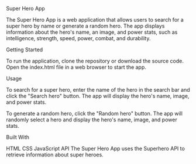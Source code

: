 Super Hero App

The Super Hero App is a web application that allows users to search for a super hero by name or generate a random hero. The app displays information about the hero's name, an image, and power stats, such as intelligence, strength, speed, power, combat, and durability.

Getting Started

To run the application, clone the repository or download the source code. Open the index.html file in a web browser to start the app.

Usage

To search for a super hero, enter the name of the hero in the search bar and click the "Search hero" button. The app will display the hero's name, image, and power stats.

To generate a random hero, click the "Random hero" button. The app will randomly select a hero and display the hero's name, image, and power stats.

Built With

HTML
CSS
JavaScript
API
The Super Hero App uses the Superhero API to retrieve information about super heroes.
